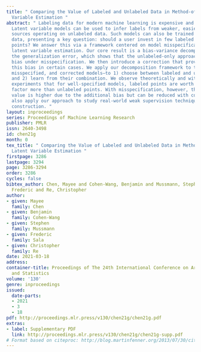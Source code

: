 ```yaml
---
title: " Comparing the Value of Labeled and Unlabeled Data in Method-of-Moments Latent
  Variable Estimation "
abstract: " Labeling data for modern machine learning is expensive and time-consuming.
  Latent variable models can be used to infer labels from weaker, easier-to-acquire
  sources operating on unlabeled data. Such models can also be trained using labeled
  data, presenting a key question: should a user invest in few labeled or many unlabeled
  points? We answer this via a framework centered on model misspecification in method-of-moments
  latent variable estimation. Our core result is a bias-variance decomposition of
  the generalization error, which shows that the unlabeled-only approach incurs additional
  bias under misspecification. We then introduce a correction that provably removes
  this bias in certain cases. We apply our decomposition framework to three scenarios—well-specified,
  misspecified, and corrected models—to 1) choose between labeled and unlabeled data
  and 2) learn from their combination. We observe theoretically and with synthetic
  experiments that for well-specified models, labeled points are worth a constant
  factor more than unlabeled points. With misspecification, however, their relative
  value is higher due to the additional bias but can be reduced with correction. We
  also apply our approach to study real-world weak supervision techniques for dataset
  construction. "
layout: inproceedings
series: Proceedings of Machine Learning Research
publisher: PMLR
issn: 2640-3498
id: chen21g
month: 0
tex_title: " Comparing the Value of Labeled and Unlabeled Data in Method-of-Moments
  Latent Variable Estimation "
firstpage: 3286
lastpage: 3294
page: 3286-3294
order: 3286
cycles: false
bibtex_author: Chen, Mayee and Cohen-Wang, Benjamin and Mussmann, Stephen and Sala,
  Frederic and Re, Christopher
author:
- given: Mayee
  family: Chen
- given: Benjamin
  family: Cohen-Wang
- given: Stephen
  family: Mussmann
- given: Frederic
  family: Sala
- given: Christopher
  family: Re
date: 2021-03-18
address:
container-title: Proceedings of The 24th International Conference on Artificial Intelligence
  and Statistics
volume: '130'
genre: inproceedings
issued:
  date-parts:
  - 2021
  - 3
  - 18
pdf: http://proceedings.mlr.press/v130/chen21g/chen21g.pdf
extras:
- label: Supplementary PDF
  link: http://proceedings.mlr.press/v130/chen21g/chen21g-supp.pdf
# Format based on citeproc: http://blog.martinfenner.org/2013/07/30/citeproc-yaml-for-bibliographies/
---
```

